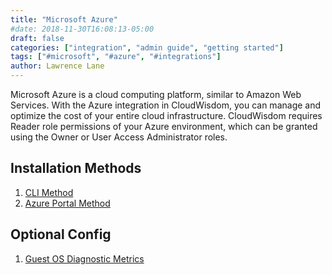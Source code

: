 ```yaml
---
title: "Microsoft Azure"
#date: 2018-11-30T16:08:13-05:00
draft: false
categories: ["integration", "admin guide", "getting started"]
tags: ["#microsoft", "#azure", "#integrations"]
author: Lawrence Lane
---
```


Microsoft Azure is a cloud computing platform, similar to Amazon Web Services. With the Azure integration in CloudWisdom, you can manage and optimize the cost of your entire cloud infrastructure. CloudWisdom requires Reader role permissions of your Azure environment, which can be granted using the Owner or User Access Administrator roles.

## Installation Methods
1. [CLI Method][1]
2. [Azure Portal Method][2]

## Optional Config
1. [Guest OS Diagnostic Metrics][3]


[1]:/integrations/microsoft-azure/azure-cli-installation
[2]:/integrations/microsoft-azure/azure-installation
[3]:/integrations/microsoft-azure/azure-enable-guest-os-diagnostic
